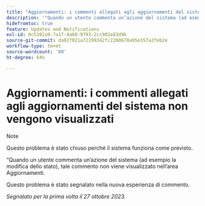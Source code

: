 ```yaml
---
title: "Aggiornamenti: i commenti allegati agli aggiornamenti del sistema non vengono visualizzati"
description: '"Quando un utente commenta un’azione del sistema (ad esempio la modifica dello stato), tale commento non viene visualizzato nell’area Aggiornamenti. ”'
hidefromtoc: true
feature: Updates and Notifications
exl-id: 0c5381a9-7a1f-4a60-9793-2cc902e83d9b
source-git-commit: da82f021a72199342fc2200678a95e357a2feb2e
workflow-type: tm+mt
source-wordcount: '89'
ht-degree: 64%

---
```


# Aggiornamenti: i commenti allegati agli aggiornamenti del sistema non vengono visualizzati

<!--
>[!NOTE]
>
>This issue has been closed because it is working as designed.
-->

>[!NOTE]
>
>Questo problema è stato chiuso perché il sistema funziona come previsto.

“Quando un utente commenta un’azione del sistema (ad esempio la modifica dello stato), tale commento non viene visualizzato nell’area Aggiornamenti.

Questo problema è stato segnalato nella nuova esperienza di commento.

_Segnalato per la prima volta il 27 ottobre 2023._